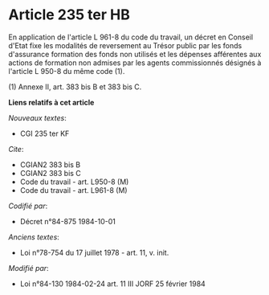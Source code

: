 # Article 235 ter HB

En application de l'article L 961-8 du code du travail, un décret en Conseil d'Etat fixe les modalités de reversement au
Trésor public par les fonds d'assurance formation des fonds non utilisés et les dépenses afférentes aux actions de formation
non admises par les agents commissionnés désignés à l'article L 950-8 du même code (1).

(1) Annexe II, art. 383 bis B et 383 bis C.

**Liens relatifs à cet article**

_Nouveaux textes_:

  - CGI 235 ter KF

_Cite_:

  - CGIAN2 383 bis B
  - CGIAN2 383 bis C
  - Code du travail - art. L950-8 (M)
  - Code du travail - art. L961-8 (M)

_Codifié par_:

  - Décret n°84-875 1984-10-01

_Anciens textes_:

  - Loi n°78-754 du 17 juillet 1978 - art. 11, v. init.

_Modifié par_:

  - Loi n°84-130 1984-02-24 art. 11 III JORF 25 février 1984
